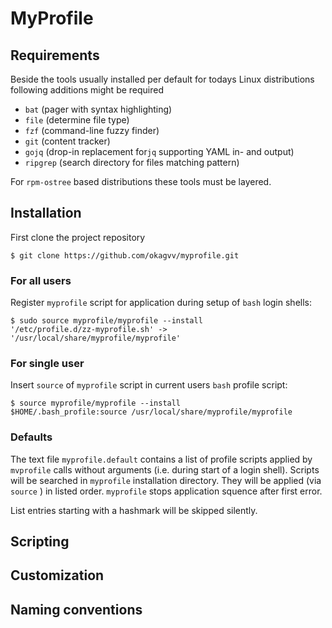 # MyProfile

## Requirements

Beside the tools usually installed per default for todays Linux distributions following additions
might be required

- `bat` (pager with syntax highlighting)
- `file` (determine file type)
- `fzf` (command-line fuzzy finder)
- `git` (content tracker)
- `gojq` (drop-in replacement for`jq` supporting YAML in- and output)
- `ripgrep` (search directory for files matching pattern)

For `rpm-ostree` based distributions these tools must be layered.

## Installation

First clone the project repository

``` shell
$ git clone https://github.com/okagvv/myprofile.git
```

### For all users

Register `myprofile` script for application during setup of `bash` login shells:

``` shell
$ sudo source myprofile/myprofile --install
'/etc/profile.d/zz-myprofile.sh' -> '/usr/local/share/myprofile/myprofile'
```

### For single user

Insert `source` of `myprofile` script in current users `bash` profile script:

``` shell
$ source myprofile/myprofile --install
$HOME/.bash_profile:source /usr/local/share/myprofile/myprofile
```

### Defaults

The text file `myprofile.default` contains a list of profile scripts applied by `mvprofile` calls
without arguments (i.e. during start of a login shell).  Scripts will be searched in `myprofile`
installation directory. They will be applied (via `source` ) in listed order. `myprofile` stops
application squence after first error.

List entries starting with a hashmark will be skipped silently.

## Scripting

## Customization

## Naming conventions
